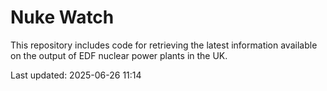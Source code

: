 # Nuke Watch

This repository includes code for retrieving the latest information available on the output of EDF nuclear power plants in the UK.

Last updated: 2025-06-26 11:14
